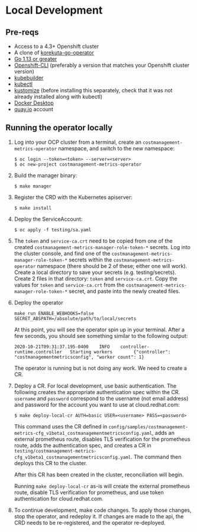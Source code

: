 # Local Development

## Pre-reqs

* Access to a 4.3+ Openshift cluster
* A clone of [korekuta-go-operator](https://github.com/project-costmanagement/costmanagement-metrics-operator)
* [Go 1.13 or greater](https://golang.org/doc/install)
* [Openshift-CLI](https://docs.openshift.com/container-platform/4.5/cli_reference/openshift_cli/getting-started-cli.html) (preferably a version that matches your Openshift cluster version)
* [kubebuilder](https://book.kubebuilder.io/quick-start.html#installation)
* [kubectl](https://kubernetes.io/docs/tasks/tools/install-kubectl/)
* [kustomize](https://kubernetes-sigs.github.io/kustomize/installation/) (before installing this separately, check that it was not already installed along with kubectl)
* [Docker Desktop](https://www.docker.com/products/docker-desktop)
* [quay.io](quay.io) account

## Running the operator locally

1. Log into your OCP cluster from a terminal, create an `costmanagement-metrics-operator` namespace, and switch to the new namespace:

    ```
    $ oc login --token=<token> --server=<server>
    $ oc new-project costmanagement-metrics-operator
    ```

2. Build the manager binary:

    ```
    $ make manager
    ```

3. Register the CRD with the Kubernetes apiserver:

    ```
    $ make install
    ```

4. Deploy the ServiceAccount:

    ```
    $ oc apply -f testing/sa.yaml
    ```

5. The `token` and `service-ca.crt` need to be copied from one of the created `costmanagement-metrics-manager-role-token-*` secrets.
Log into the cluster console, and find one of the `costmanagement-metrics-manager-role-token-*` secrets within the `costmanagement-metrics-operator`
namespace (there should be 2 of these; either one will work). Create a local directory to save your secrets (e.g. testing/secrets).
Create 2 files in that directory: `token` and `service-ca.crt`. Copy the values for `token` and `service-ca.crt` from the
`costmanagement-metrics-manager-role-token-*` secret, and paste into the newly created files.

6. Deploy the operator

    ```
    make run ENABLE_WEBHOOKS=false SECRET_ABSPATH=/absolute/path/to/local/secrets
    ```

    At this point, you will see the operator spin up in your terminal. After a few seconds, you should see something similar to the following output:
    ```
    2020-10-21T09:31:37.195-0400    INFO    controller-runtime.controller   Starting workers        {"controller": "costmanagementmetricsconfig", "worker count": 1}
    ```
    The operator is running but is not doing any work. We need to create a CR.

7. Deploy a CR. For local development, use basic authentication. The following creates the appropriate authentication spec within the CR. `username` and `password` correspond to the username (not email address) and password for the account you want to use at cloud.redhat.com:

    ```
    $ make deploy-local-cr AUTH=basic USER=<username> PASS=<password>
    ```
    This command uses the CR defined in `config/samples/costmanagement-metrics-cfg_v1beta1_costmanagementmetricsconfig.yaml`, adds an external prometheus route, disables TLS verification for the prometheus route, adds the authentication spec, and creates a CR in `testing/costmanagement-metrics-cfg_v1beta1_costmanagementmetricsconfig.yaml`. The command then deploys this CR to the cluster.

    After this CR has been created in the cluster, reconciliation will begin.

    Running `make deploy-local-cr` as-is will create the external prometheus route, disable TLS verification for prometheus, and use token authentication for cloud.redhat.com.

8. To continue development, make code changes. To apply those changes, stop the operator, and redeploy it. If changes are made to the api, the CRD needs to be re-registered, and the operator re-deployed.
